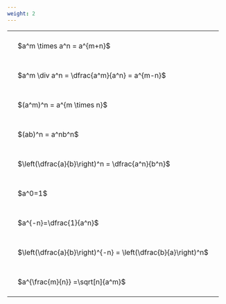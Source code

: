 ```yaml
---
weight: 2
---
```


<style type="text/css">
#T_c1a74 th.col_heading {
  text-align: left;
  font-size: 1em;
}
#T_c1a74 td {
  text-align: left;
  font-size: 1em;
  padding: 1.5em;
}
</style>
<table id="T_c1a74">
  <thead>
  </thead>
  <tbody>
    <tr>
      <td id="T_c1a74_row0_col0" class="data row0 col0" >$a^m \times a^n = a^{m+n}$</td>
    </tr>
    <tr>
      <td id="T_c1a74_row1_col0" class="data row1 col0" >$a^m \div a^n = \dfrac{a^m}{a^n} = a^{m-n}$</td>
    </tr>
    <tr>
      <td id="T_c1a74_row2_col0" class="data row2 col0" >$(a^m)^n = a^{m \times n}$</td>
    </tr>
    <tr>
      <td id="T_c1a74_row3_col0" class="data row3 col0" >$(ab)^n = a^nb^n$</td>
    </tr>
    <tr>
      <td id="T_c1a74_row4_col0" class="data row4 col0" >$\left(\dfrac{a}{b}\right)^n = \dfrac{a^n}{b^n}$</td>
    </tr>
    <tr>
      <td id="T_c1a74_row5_col0" class="data row5 col0" >$a^0=1$</td>
    </tr>
    <tr>
      <td id="T_c1a74_row6_col0" class="data row6 col0" >$a^{-n}=\dfrac{1}{a^n}$</td>
    </tr>
    <tr>
      <td id="T_c1a74_row7_col0" class="data row7 col0" >$\left(\dfrac{a}{b}\right)^{-n} = \left(\dfrac{b}{a}\right)^n$</td>
    </tr>
    <tr>
      <td id="T_c1a74_row8_col0" class="data row8 col0" >$a^{\frac{m}{n}} =\sqrt[n]{a^m}$</td>
    </tr>
  </tbody>
</table>

